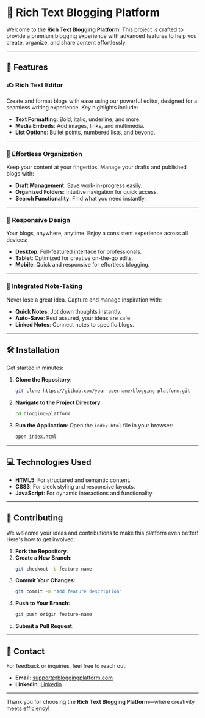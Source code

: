 # 🌟 Rich Text Blogging Platform

Welcome to the **Rich Text Blogging Platform**! This project is crafted to provide a premium blogging experience with advanced features to help you create, organize, and share content effortlessly.

---

## 🚀 Features

### ✍️ Rich Text Editor
Create and format blogs with ease using our powerful editor, designed for a seamless writing experience. Key highlights include:
- **Text Formatting**: Bold, italic, underline, and more.
- **Media Embeds**: Add images, links, and multimedia.
- **List Options**: Bullet points, numbered lists, and beyond.

---

### 📂 Effortless Organization
Keep your content at your fingertips. Manage your drafts and published blogs with:
- **Draft Management**: Save work-in-progress easily.
- **Organized Folders**: Intuitive navigation for quick access.
- **Search Functionality**: Find what you need instantly.

---

### 📱 Responsive Design
Your blogs, anywhere, anytime. Enjoy a consistent experience across all devices:
- **Desktop**: Full-featured interface for professionals.
- **Tablet**: Optimized for creative on-the-go edits.
- **Mobile**: Quick and responsive for effortless blogging.

---

### 📝 Integrated Note-Taking
Never lose a great idea. Capture and manage inspiration with:
- **Quick Notes**: Jot down thoughts instantly.
- **Auto-Save**: Rest assured, your ideas are safe.
- **Linked Notes**: Connect notes to specific blogs.

---

## 🛠️ Installation

Get started in minutes:

1. **Clone the Repository**:
   ```bash
   git clone https://github.com/your-username/blogging-platform.git
   ```

2. **Navigate to the Project Directory**:
   ```bash
   cd blogging-platform
   ```

3. **Run the Application**:
   Open the `index.html` file in your browser:
   ```bash
   open index.html
   ```

---

## 💻 Technologies Used

- **HTML5**: For structured and semantic content.
- **CSS3**: For sleek styling and responsive layouts.
- **JavaScript**: For dynamic interactions and functionality.

---

## 🤝 Contributing
We welcome your ideas and contributions to make this platform even better! Here's how to get involved:

1. **Fork the Repository**.
2. **Create a New Branch**:
   ```bash
   git checkout -b feature-name
   ```
3. **Commit Your Changes**:
   ```bash
   git commit -m "Add feature description"
   ```
4. **Push to Your Branch**:
   ```bash
   git push origin feature-name
   ```
5. **Submit a Pull Request**.

---

## 📧 Contact
For feedback or inquiries, feel free to reach out:
- **Email**: [support@bloggingplatform.com](mailto:ndaashupatra@gmail.com)
- **Linkedin**: [Linkedin](https://www.linkedin.com/in/devabratapatra/)

---

Thank you for choosing the **Rich Text Blogging Platform**—where creativity meets efficiency!
